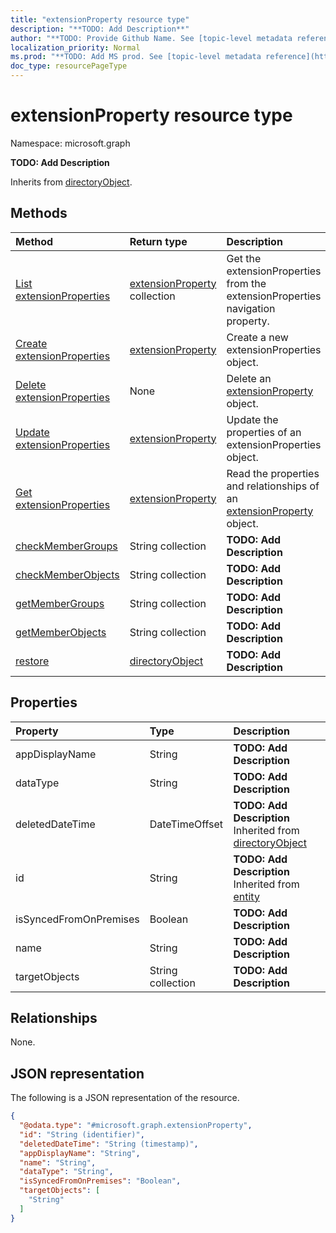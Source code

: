 ```yaml
---
title: "extensionProperty resource type"
description: "**TODO: Add Description**"
author: "**TODO: Provide Github Name. See [topic-level metadata reference](https://msgo.azurewebsites.net/add/document/guidelines/metadata.html#topic-level-metadata)**"
localization_priority: Normal
ms.prod: "**TODO: Add MS prod. See [topic-level metadata reference](https://msgo.azurewebsites.net/add/document/guidelines/metadata.html#topic-level-metadata)**"
doc_type: resourcePageType
---
```


# extensionProperty resource type


Namespace: microsoft.graph

**TODO: Add Description**


Inherits from [directoryObject](../resources/directoryobject.md).

## Methods
|Method|Return type|Description|
|:---|:---|:---|
|[List extensionProperties](../api/application-list-extensionproperties.md)|[extensionProperty](../resources/extensionproperty.md) collection|Get the extensionProperties from the extensionProperties navigation property.|
|[Create extensionProperties](../api/application-post-extensionproperties.md)|[extensionProperty](../resources/extensionproperty.md)|Create a new extensionProperties object.|
|[Delete extensionProperties](../api/application-delete-extensionproperties.md)|None|Delete an [extensionProperty](../resources/extensionproperty.md) object.|
|[Update extensionProperties](../api/application-update-extensionproperties.md)|[extensionProperty](../resources/extensionproperty.md)|Update the properties of an extensionProperties object.|
|[Get extensionProperties](../api/application-get-extensionproperty.md)|[extensionProperty](../resources/extensionproperty.md)|Read the properties and relationships of an [extensionProperty](../resources/extensionproperty.md) object.|
|[checkMemberGroups](../api/extensionproperty-checkmembergroups.md)|String collection|**TODO: Add Description**|
|[checkMemberObjects](../api/extensionproperty-checkmemberobjects.md)|String collection|**TODO: Add Description**|
|[getMemberGroups](../api/extensionproperty-getmembergroups.md)|String collection|**TODO: Add Description**|
|[getMemberObjects](../api/extensionproperty-getmemberobjects.md)|String collection|**TODO: Add Description**|
|[restore](../api/extensionproperty-restore.md)|[directoryObject](../resources/directoryobject.md)|**TODO: Add Description**|

## Properties
|Property|Type|Description|
|:---|:---|:---|
|appDisplayName|String|**TODO: Add Description**|
|dataType|String|**TODO: Add Description**|
|deletedDateTime|DateTimeOffset|**TODO: Add Description** Inherited from [directoryObject](../resources/directoryobject.md)|
|id|String|**TODO: Add Description** Inherited from [entity](../resources/entity.md)|
|isSyncedFromOnPremises|Boolean|**TODO: Add Description**|
|name|String|**TODO: Add Description**|
|targetObjects|String collection|**TODO: Add Description**|

## Relationships
None.

## JSON representation
The following is a JSON representation of the resource.
<!-- {
  "blockType": "resource",
  "keyProperty": "id",
  "@odata.type": "microsoft.graph.extensionProperty",
  "baseType": "microsoft.graph.directoryObject",
  "openType": true
}
-->
``` json
{
  "@odata.type": "#microsoft.graph.extensionProperty",
  "id": "String (identifier)",
  "deletedDateTime": "String (timestamp)",
  "appDisplayName": "String",
  "name": "String",
  "dataType": "String",
  "isSyncedFromOnPremises": "Boolean",
  "targetObjects": [
    "String"
  ]
}
```

